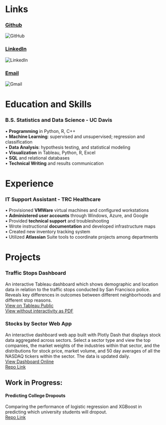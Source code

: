
# Links
### [Github](https://github.com/mbluck) 
![GitHub](https://img.shields.io/badge/github-%23121011.svg?style=for-the-badge&logo=github&logoColor=white) 

### [LinkedIn](https://www.linkedin.com/in/melanie-bluck-532850162/)
![LinkedIn](https://img.shields.io/badge/linkedin-%230077B5.svg?style=for-the-badge&logo=linkedin&logoColor=white)

### [Email](mailto:m.bluck1@gmail.com) 
![Gmail](https://img.shields.io/badge/Gmail-D14836?style=for-the-badge&logo=gmail&logoColor=white)

# Education and Skills
### B.S. Statistics and Data Science - UC Davis
•	<b>Programming</b> in Python, R, C++ <br>
•	<b>Machine Learning</b>: supervised and unsupervised; regression and classification <br>
•	<b>Data Analysis</b>: hypothesis testing, and statistical modeling <br>
•	<b>Visualization</b> in Tableau, Python, R, Excel <br>
•	<b>SQL</b> and relational databases <br>
•	<b>Technical Writing</b> and results communication

# Experience
### IT Support Assistant - TRC Healthcare
•	Provisioned <b>VMWare</b> virtual machines and configured workstations <br>
• <b>Administered user accounts</b> through Windows, Azure, and Google <br>
• Provided <b>technical support</b> and troubleshooting <br>
• Wrote instructional <b>documentation</b> and developed infrastructure maps <br>
• Created new inventory tracking system <br>
• Utilized <b>Atlassian</b> Suite tools to coordinate projects among departments


# Projects
### Traffic Stops Dashboard
An interactive Tableau dashboard which shows demographic and location data in relation to the traffic stops conducted by San Francisco police. Reveals key differences in outcomes between different neighborhoods and different stop reasons. <br>
[View on Tableau Public](https://public.tableau.com/app/profile/melanie.bluck/viz/SanFranciscoPoliceStops/Dashboard1) <br>
[View without interactivity as PDF](https://drive.google.com/file/d/1IQrV1FWK_UjOSHBSr77zKWdY8ODJqGGm/view?usp=sharing)

### Stocks by Sector Web App
An interactive dashboard web app built with Plotly Dash that displays stock data aggregated across sectors. 
Select a sector type and view the top companies, the market weights of the industries within that sector, and the distributions for stock price, market volume, and 50 day averages of all the NASDAQ tickers within the sector. 
The data is updated daily.<br> 
[View Dashboard Online](https://stocks-by-sector-dc190b45069c.herokuapp.com/) <br>
[Repo Link](https://github.com/mbluck/Stocks-by-Sector-Analysis)

## Work in Progress:
#### Predicting College Dropouts
Comparing the performance of logistic regression and XGBoost in predicting which university students will dropout. <br>
[Repo Link](https://github.com/mbluck/College-Dropout-Prediction)




